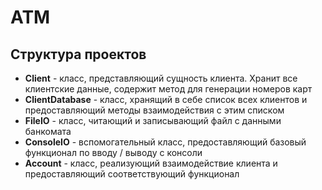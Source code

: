 # ATM
## Структура проектов
* <b>Client</b> - класс, представляющий сущность клиента. Хранит все клиентские данные, содержит метод для генерации номеров карт
* <b>ClientDatabase</b> - класс, хранящий в себе список всех клиентов и предоставляющий методы взаимодействия с этим списком
* <b>FileIO</b> - класс, читающий и записывающий файл с данными банкомата
* <b>ConsoleIO</b> - вспомогательный класс, предоставляющий базовый функционал по вводу / выводу с консоли
* <b>Account</b> - класс, реализующий взаимодействие клиента и предоставляющий соответствующий функционал
